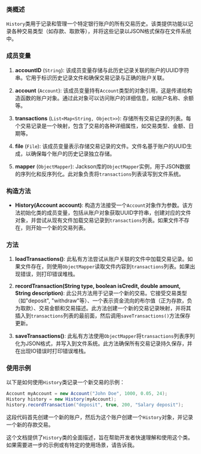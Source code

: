 ### 类概述

`History`类用于记录和管理一个特定银行账户的所有交易历史。该类提供功能以记录各种交易类型（如存款、取款等），并将这些记录以JSON格式保存在文件系统中。

### 成员变量

1. **accountID** (`String`): 该成员变量存储与此历史记录关联的账户的UUID字符串。它用于标识历史记录文件和确保交易记录与正确的账户关联。

2. **account** (`Account`): 该成员变量持有`Account`类型的对象引用，这是传递给构造函数的账户对象。通过此对象可以访问账户的详细信息，如账户名称、余额等。

3. **transactions** (`List<Map<String, Object>>`): 存储所有交易记录的列表。每个交易记录是一个映射，包含了交易的各种详细属性，如交易类型、金额、日期等。

4. **file** (`File`): 该成员变量表示存储交易记录的文件。文件名基于账户的UUID生成，以确保每个账户的历史记录独立存储。

5. **mapper** (`ObjectMapper`): Jackson库的`ObjectMapper`实例，用于JSON数据的序列化和反序列化。此对象负责将`transactions`列表读写到文件系统。

### 构造方法

- **History(Account account)**: 构造方法接受一个`Account`对象作为参数。该方法初始化类的成员变量，包括从账户对象获取UUID字符串，创建对应的文件对象，并尝试从现有文件加载交易记录到`transactions`列表。如果文件不存在，则开始一个新的交易列表。

### 方法

1. **loadTransactions()**: 此私有方法尝试从账户关联的文件中加载交易记录。如果文件存在，则使用`ObjectMapper`读取文件内容到`transactions`列表。如果出现错误，则打印错误堆栈。

2. **recordTransaction(String type, boolean isCredit, double amount, String description)**: 此公共方法用于记录一个新的交易。它接受交易类型（如"deposit", "withdraw"等）、一个表示资金流向的布尔值（正为存款，负为取款）、交易金额和交易描述。此方法创建一个新的交易记录映射，并将其插入到`transactions`列表的最前面，然后调用`saveTransactions()`方法保存更新。

3. **saveTransactions()**: 此私有方法使用`ObjectMapper`将`transactions`列表序列化为JSON格式，并写入到文件系统。此方法确保所有交易记录持久保存，并在出现IO错误时打印错误堆栈。

### 使用示例

以下是如何使用`History`类记录一个新交易的示例：

```java
Account myAccount = new Account("John Doe", 1000, 0.05, 24);
History history = new History(myAccount);
history.recordTransaction("deposit", true, 200, "Salary deposit");
```

这段代码首先创建一个新的账户，然后为这个账户创建一个`History`对象，并记录一个新的存款交易。

这个文档提供了`History`类的全面描述，旨在帮助开发者快速理解和使用这个类。如果需要进一步的示例或有特定的使用场景，请告诉我。

